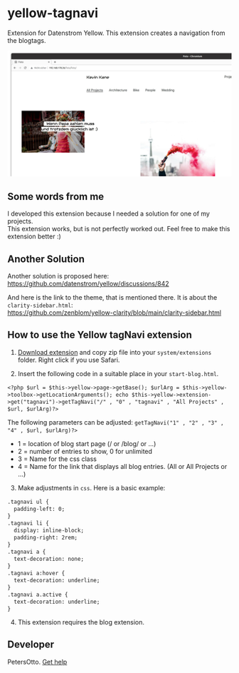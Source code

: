 # yellow-tagnavi
Extension for Datenstrom Yellow. This extension creates a navigation from the blogtags.

<p align="center"><img src="screenshot-tagnavi.jpg?raw=true" alt="Bildschirmfoto"></p>

## Some words from me
I developed this extension because I needed a solution for one of my projects.  
This extension works, but is not perfectly worked out.
Feel free to make this extension better :)

## Another Solution
Another solution is proposed here:  
https://github.com/datenstrom/yellow/discussions/842

And here is the link to the theme, that is mentioned there. It is about the `clarity-sidebar.html`:  
https://github.com/zenblom/yellow-clarity/blob/main/clarity-sidebar.html

## How to use the Yellow tagNavi extension

1. [Download extension](https://github.com/PetersOtto/yellow-tagnavi/archive/refs/heads/main.zip) and copy zip file into your `system/extensions` folder. Right click if you use Safari.

2. Insert the following code in a suitable place in your `start-blog.html`.

```
<?php $url = $this->yellow->page->getBase(); $urlArg = $this->yellow->toolbox->getLocationArguments(); echo $this->yellow->extension->get("tagnavi")->getTagNavi("/" , "0" , "tagnavi" , "All Projects" , $url, $urlArg)?>

```
The following parameters can be adjusted:
`getTagNavi("1" , "2" , "3" , "4" , $url, $urlArg)?>`

* 1 = location of blog start page (/ or /blog/ or ...)
* 2 = number of entries to show, 0 for unlimited
* 3 = Name for the css class
* 4 = Name for the link that displays all blog entries. (All or All Projects or ...)

3. Make adjustments in `css`. Here is a basic example:

```
.tagnavi ul {
  padding-left: 0;
}
.tagnavi li {
  display: inline-block;
  padding-right: 2rem;
}
.tagnavi a {
  text-decoration: none;
}
.tagnavi a:hover {
  text-decoration: underline;
}
.tagnavi a.active {
  text-decoration: underline;
}
```

4. This extension requires the blog extension.


## Developer

PetersOtto. [Get help](https://datenstrom.se/yellow/help/)
